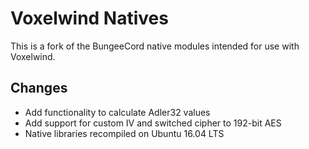 # Voxelwind Natives

This is a fork of the BungeeCord native modules intended for use with Voxelwind.

## Changes

* Add functionality to calculate Adler32 values
* Add support for custom IV and switched cipher to 192-bit AES
* Native libraries recompiled on Ubuntu 16.04 LTS